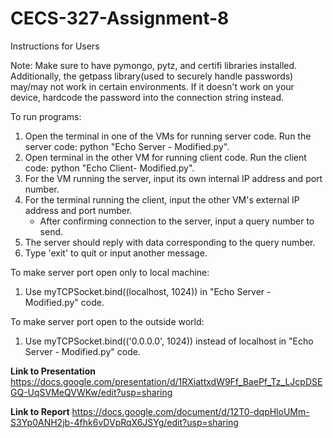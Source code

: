 # CECS-327-Assignment-8
Instructions for Users

Note: Make sure to have pymongo, pytz, and certifi libraries installed. Additionally, the getpass library(used to securely handle passwords) may/may not work in certain environments. If it doesn't work on your device, hardcode the password into the connection string instead.

To run programs:
1. Open the terminal in one of the VMs for running server code.
    Run the server code: python "Echo Server - Modified.py".
2. Open terminal in the other VM for running client code.
    Run the client code: python "Echo Client- Modified.py".
3. For the VM running the server, input its own internal IP address and port number.
4. For the terminal running the client, input the other VM's external IP address and port number.
    - After confirming connection to the server, input a query number to send.
6. The server should reply with data corresponding to the query number.
7. Type 'exit' to quit or input another message.

To make server port open only to local machine:
1. Use myTCPSocket.bind((localhost, 1024)) in "Echo Server - Modified.py" code.

To make server port open to the outside world:
1. Use myTCPSocket.bind(('0.0.0.0', 1024)) instead of localhost in "Echo Server - Modified.py" code.

**Link to Presentation**
https://docs.google.com/presentation/d/1RXiattxdW9Ff_BaePf_Tz_LJcpDSEGQ-UqSVMeQVWKw/edit?usp=sharing

**Link to Report**
https://docs.google.com/document/d/12T0-dqpHloUMm-S3Yp0ANH2jb-4fhk6vDVpRqX6JSYg/edit?usp=sharing
